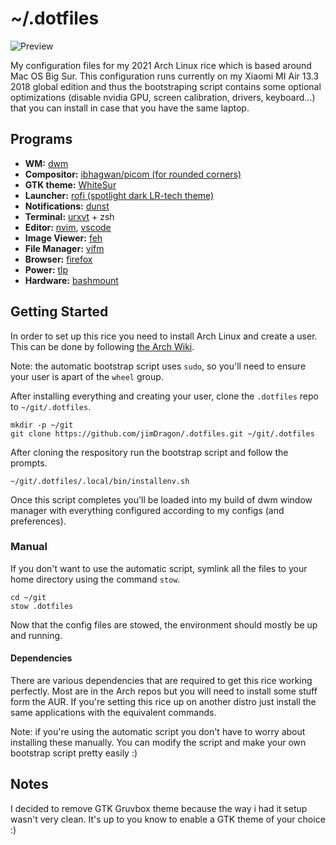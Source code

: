# ~/.dotfiles

![Preview](https://user-images.githubusercontent.com/44473195/128847571-0301a148-1265-4467-b094-a296142948d5.png)



My configuration files for my 2021 Arch Linux rice which is based around Mac OS Big Sur. This configuration runs currently on my Xiaomi MI Air 13.3 2018 global edition and thus the bootstraping script contains some optional optimizations (disable nvidia GPU, screen calibration, drivers, keyboard...) that you can install in case that you have the same laptop.

## Programs

+ __WM:__ [dwm](https://github.com/dimpram/dwm/)
+ __Compositor:__ [ibhagwan/picom (for rounded corners)](https://github.com/ibhagwan/picom)
+ __GTK theme:__ [WhiteSur](https://github.com/vinceliuice/WhiteSur-gtk-theme)
+ __Launcher:__ [rofi (spotlight dark LR-tech theme)](https://github.com/lr-tech/rofi-themes-collection#squared-red)
+ __Notifications:__ [dunst](https://dunst-project.org/)
+ __Terminal:__ [urxvt](https://wiki.archlinux.org/title/Rxvt-unicode) + zsh
+ __Editor:__ [nvim](https://github.com/dimpram/.dotfiles/tree/master/.config/nvim), [vscode](https://code.visualstudio.com/)
+ __Image Viewer:__ [feh](https://feh.finalrewind.org/)
+ __File Manager:__ [vifm](https://vifm.info/)
+ __Browser:__ [firefox](https://www.mozilla.org/en-US/firefox/new/)
+ __Power:__ [tlp](https://wiki.archlinux.org/index.php/TLP)
+ __Hardware:__ [bashmount](https://github.com/jamielinux/bashmount)

## Getting Started

In order to set up this rice you need to install Arch Linux and create a user. This can be done by following [the Arch Wiki](https://wiki.archlinux.org/index.php/Installation_guide).

Note: the automatic bootstrap script uses `sudo`, so you'll need to ensure your user is apart of the `wheel` group.

After installing everything and creating your user, clone the `.dotfiles` repo to `~/git/.dotfiles`.
```
mkdir -p ~/git
git clone https://github.com/jimDragon/.dotfiles.git ~/git/.dotfiles
```

After cloning the respository run the bootstrap script and follow the prompts.
```
~/git/.dotfiles/.local/bin/installenv.sh
```

Once this script completes you'll be loaded into my build of dwm window manager with everything configured according to my configs (and preferences).

### Manual

If you don't want to use the automatic script, symlink all the files to your home directory using the command `stow`.
```
cd ~/git
stow .dotfiles
```
Now that the config files are stowed, the environment should mostly be up and running.


#### Dependencies
There are various dependencies that are required to get this rice working perfectly. Most are in the Arch repos but you will need to install some stuff form the AUR. If you're setting this rice up on another distro just install the same applications with the equivalent commands.

Note: if you're using the automatic script you don't have to worry about installing these manually. You can modify the script and make your own bootstrap script pretty easily :)

## Notes

I decided to remove GTK Gruvbox theme because the way i had it setup wasn't very clean. It's up to you know to enable a GTK theme of your choice :)
